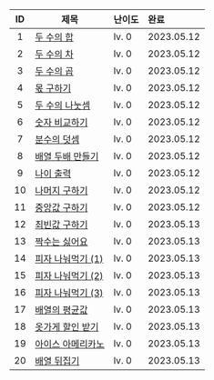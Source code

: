
| ID | 제목 | 난이도 | 완료 |
|:--: |-----|:------|:-----|
|1 |[두 수의 합][#1]| lv. 0 | 2023.05.12 |
|2 |[두 수의 차][#2]| lv. 0 | 2023.05.12 |
|3 |[두 수의 곱][#3]| lv. 0 | 2023.05.12 |
|4 |[몫 구하기][#4]| lv. 0 | 2023.05.12 |
|5 |[두 수의 나눗셈][#5]| lv. 0 | 2023.05.12 |
|6 |[숫자 비교하기][#6]| lv. 0 | 2023.05.12 |
|7 |[분수의 덧셈][#7]| lv. 0 | 2023.05.12 |
|8 |[배열 두배 만들기][#8]| lv. 0 | 2023.05.12 |
|9 |[나이 출력][#9]| lv. 0 | 2023.05.12 |
|10 |[나머지 구하기][#10]| lv. 0 | 2023.05.12 |
|11 |[중앙값 구하기][#11]| lv. 0 | 2023.05.12 |
|12 |[최빈값 구하기][#12]| lv. 0 | 2023.05.13 |
|13 |[짝수는 싫어요][#13]| lv. 0 | 2023.05.13 |
|14 |[피자 나눠먹기 (1)][#14]| lv. 0 | 2023.05.13 |
|15 |[피자 나눠먹기 (2)][#15]| lv. 0 | 2023.05.13 |
|16 |[피자 나눠먹기 (3)][#16]| lv. 0 | 2023.05.13 |
|17 |[배열의 평균값][#17]| lv. 0 | 2023.05.13 |
|18 |[옷가게 할인 받기][#18]| lv. 0 | 2023.05.13 |
|19 |[아이스 아메리카노][#19]| lv. 0 | 2023.05.13 |
|20 |[배열 뒤집기][#20]| lv. 0 | 2023.05.13 |

[#1]: https://school.programmers.co.kr/learn/courses/30/lessons/120802
[#2]: https://school.programmers.co.kr/learn/courses/30/lessons/120803
[#3]: https://school.programmers.co.kr/learn/courses/30/lessons/120804
[#4]: https://school.programmers.co.kr/learn/courses/30/lessons/120805
[#5]: https://school.programmers.co.kr/learn/courses/30/lessons/120806
[#6]: https://school.programmers.co.kr/learn/courses/30/lessons/120807
[#7]: https://school.programmers.co.kr/learn/courses/30/lessons/120808
[#8]: https://school.programmers.co.kr/learn/courses/30/lessons/120809
[#9]: https://school.programmers.co.kr/learn/courses/30/lessons/120820
[#10]: https://school.programmers.co.kr/learn/courses/30/lessons/120810
[#11]: https://school.programmers.co.kr/learn/courses/30/lessons/120811
[#12]: https://school.programmers.co.kr/learn/courses/30/lessons/120812
[#13]: https://school.programmers.co.kr/learn/courses/30/lessons/120813
[#14]: https://school.programmers.co.kr/learn/courses/30/lessons/120814
[#15]: https://school.programmers.co.kr/learn/courses/30/lessons/120815
[#16]: https://school.programmers.co.kr/learn/courses/30/lessons/120816
[#17]: https://school.programmers.co.kr/learn/courses/30/lessons/120817
[#18]: https://school.programmers.co.kr/learn/courses/30/lessons/120818
[#19]: https://school.programmers.co.kr/learn/courses/30/lessons/120819
[#20]: https://school.programmers.co.kr/learn/courses/30/lessons/120820
